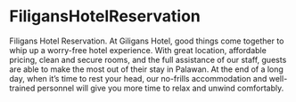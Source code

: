 # FiligansHotelReservation
Filigans Hotel Reservation.  At Giligans Hotel, good things come together to whip up a worry-free hotel experience. With great location, affordable pricing, clean and secure rooms, and the full assistance of our staff, guests are able to make the most out of their stay in Palawan. At the end of a long day, when it’s time to rest your head, our no-frills accommodation and well-trained personnel will give you more time to relax and unwind comfortably.
